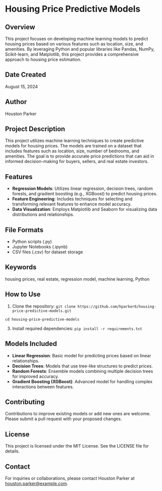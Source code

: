 # Housing Price Predictive Models

## Overview
This project focuses on developing machine learning models to predict housing prices based on various features such as location, size, and amenities. By leveraging Python and popular libraries like Pandas, NumPy, Scikit-learn, and Matplotlib, this project provides a comprehensive approach to housing price estimation.

## Date Created
August 15, 2024

## Author
Houston Parker

## Project Description
This project utilizes machine learning techniques to create predictive models for housing prices. The models are trained on a dataset that includes features such as location, size, number of bedrooms, and amenities. The goal is to provide accurate price predictions that can aid in informed decision-making for buyers, sellers, and real estate investors.

## Features
- **Regression Models**: Utilizes linear regression, decision trees, random forests, and gradient boosting (e.g., XGBoost) to predict housing prices.
- **Feature Engineering**: Includes techniques for selecting and transforming relevant features to enhance model accuracy.
- **Data Visualization**: Employs Matplotlib and Seaborn for visualizing data distributions and relationships.

## File Formats
- Python scripts (.py)
- Jupyter Notebooks (.ipynb)
- CSV files (.csv) for dataset storage

## Keywords
housing prices, real estate, regression model, machine learning, Python

## How to Use
1. Clone the repository:
```git clone https://github.com/hparker6/housing-price-predictive-models.git```

```cd housing-price-predictive-models```

3. Install required dependencies:
```pip install -r requirements.txt```

## Models Included
- **Linear Regression**: Basic model for predicting prices based on linear relationships.
- **Decision Trees**: Models that use tree-like structures to predict prices.
- **Random Forests**: Ensemble models combining multiple decision trees for improved accuracy.
- **Gradient Boosting (XGBoost)**: Advanced model for handling complex interactions between features.

## Contributing
Contributions to improve existing models or add new ones are welcome. Please submit a pull request with your proposed changes.

## License
This project is licensed under the MIT License. See the LICENSE file for details.

## Contact
For inquiries or collaborations, please contact Houston Parker at houston.parker@example.com.
